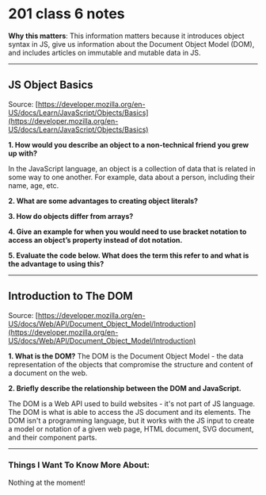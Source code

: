 # 201 class 6 notes

**Why this matters**: This information matters because it introduces object syntax in JS, give us information about the Document Object Model (DOM), and includes articles on immutable and mutable data in JS.

------------------------------------

## JS Object Basics

Source: [https://developer.mozilla.org/en-US/docs/Learn/JavaScript/Objects/Basics](https://developer.mozilla.org/en-US/docs/Learn/JavaScript/Objects/Basics)

**1. How would you describe an object to a non-technical friend you grew up with?**

In the JavaScript language, an object is a collection of data that is related in some way to one another. For example, data about a person, including their name, age, etc.

**2. What are some advantages to creating object literals?**



**3. How do objects differ from arrays?**



**4. Give an example for when you would need to use bracket notation to access an object’s property instead of dot notation.**



**5. Evaluate the code below. What does the term this refer to and what is the advantage to using this?**



--------------------------------

## Introduction to The DOM

Source: [https://developer.mozilla.org/en-US/docs/Web/API/Document_Object_Model/Introduction](https://developer.mozilla.org/en-US/docs/Web/API/Document_Object_Model/Introduction)

**1. What is the DOM?**
The DOM is the Document Object Model - the data representation of the objects that compromise the structure and content of a document on the web.

**2. Briefly describe the relationship between the DOM and JavaScript.**

The DOM is a Web API used to build websites - it's not part of JS language. The DOM is what is able to access the JS document and its elements. The DOM isn't a programming language, but it works with the JS input to create a model or notation of a given web page, HTML document, SVG document, and their component parts. 


------------------------------------
### Things I Want To Know More About:
Nothing at the moment!
